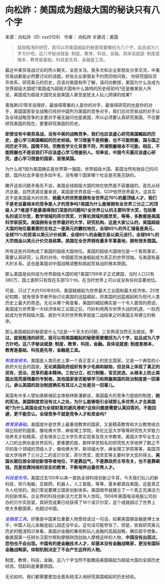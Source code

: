 # 向松祚：美国成为超级大国的秘诀只有八个字

来源：向松祚（ID: xsz0128） 作者： 向松祚
关键词：美国

> 就我粗浅的研究，我可以将美国崛起的秘密简要概括为八个字，姑且成为八字方针吧。这八字秘诀就是: 制度，教育，科技，金融。具体说就是: 制度是根本，教育是基础，科技是先导，金融是工具。

最近中美贸易战讨论的热火朝天，全民关注。我多次和企业家朋友分享交流，中美贸易战都是必然要讨论的话题。好些企业家朋友不约而同地问我， 你研究国际货币体系，研究美元的历史，应该对美国有所了解，请问向教授，美国为什么会成为世界超级大国呢?美国成为超级大国有什么独特的历史经验吗?还是像某些人所说，美国成为超级大国完全是美国人甚至是犹太人玩儿阴谋的结果?

善哉斯问!常言说得好，最值得尊重的人是你的对手，最值得研究的也是你的对手，美国国家安全战略已经将中国列为美国的竞争对手，我们应对贸易战的对手以及全球战略竞争的主要对手毫无疑问也是美国，所以必须要认真研究美国，不仅要研究美国的现在，更要研究美国的历史。

**即使没有中美贸易战，没有中美的战略竞争，我们也应该虚心研究美国崛起的历史，虚心学习美国崛起的历史经验。学习借鉴不是照搬，也不可能照搬，国与国之间历史不同，国情不同，宗教哲学文化背景不同，所谓照搬根本不可能，相反，不能照搬也不是说我们不应该虚心学习借鉴别人。坦率说，中国今天最应该虚心研究，虚心学习借鉴的国家，首推美国。**

为什么呢?因为美国确实是世界第一强国，世界超级大国，美国当然有她自己的问题，国内社会矛盾也多如牛毛，没有哪个国家哪个社会是完美无缺的。

撇开这些问题矛盾先不谈，美国全球超级大国的地位依然是不容置疑的。首先从经济总量，自然资源总量来说，美国是世界首屈一指，GDP依然世界最大。这其实还不是美国最大的优势，**她最大的优势是拥有全世界近70%的最顶级人才，我们不是老说最根本的竞争是人才的竞争吗?美国为什么能够拥有全世界三分之二的顶级人才?难道不是最值得我们深思的问题吗?全世界公认的主要科学大奖，包括著名的诺贝尔奖，数学领域的菲尔茨奖，计算机领域的图灵奖，等等，多数都是美国科学家获奖。美国拥有全世界最好的大学，研究机构，这是大家公认的，美国超级大国的地位最重要的支柱之一是美元的霸权地位，全球65%的外汇储备是美元，全球75%的贸易以美元计价结算，全球85%的金融交易以美元进行，全球98%的大宗商品以美元计价交易结算。美国在全世界拥有最多军事基地，拥有很多盟国。**

所有这些共同构成了美国的超级大国地位。美国的超级大国地位是一个客观事实，需要认真研究，认真的对待。中国能否快速崛起成为真正的世界领袖，与美国有最大的关系。这也是美国对中国战略调整和挑起贸易战的根本原因。

那么美国是如何成为世界超级大国的呢?美国1789年才正式建国，当时人口只有380万，国土面积只有现在东部13个州。在当时世界上可以说没有任何显著地位。

可是，只过了大约100年时间，美国就崛起为世界最大工业国和最大经济体。20世纪初期，就有很多学者开始讨论美国的迅猛崛起，将美国的迅猛崛起称为现代人类历史上最大的奇迹。无论从哪个角度看，美国的崛起确实是一个令人震惊的奇迹。美国成为世界第一大经济体和工业国之后，巧妙利用两次世界大战的机遇，一跃而起成为世界超级大国，直到今天的世界秩序就是二战结束之时美国主导建立的秩序。

那么美国崛起的秘密是什么?这是一个天大的问题，三言两语当然无法细说。**不过，就我粗浅的研究，我可以将美国崛起的秘密简要概括为八个字，姑且成为八字方针吧。这八字秘诀就是: 制度，教育，科技，金融。具体说就是: 制度是根本，教育是基础，科技是先导，金融是工具。**

<font color=blue>*制度是根本*</font>。美国是人类历史上第一个真正意义上的民主国家。又是一个典型的小政府大社会的国家。**无论美国政府组织有多少毛病和缺陷，但总体上体现了真正的民有，民治，民享的基本精神。三权分立，权力制衡，官员民选，从根本上防止美国出现荒唐残暴的专制者。其他国家是否能够学习和照搬美国的政治制度是一回事儿，承认美国的政治制度确实有其过人之处是另一回事儿。**

美国有许多人譬如美联储前主席格林斯潘都说，美国最大的竞争力是她的制度，**她的宪法。美国制度若没有过人之处，为什么能够吸引全球那么多优秀人才去美国呢?为什么美国会成为全球财富的避风港呢?这些问题是需要认真回答的，不能回避，更不能否认。全球竞争不就是竞争人才和资金吗?**

<font color=blue>*教育是基础*</font>。美国或许是世界上最重视教育的国家，又是精英教育和大众教育结合得比较好的国家。像哈佛大学，麻省理工学院，哥伦比亚大学等等研究性大学致力培养天才和精英，还有很多公立大学负责实现普及性大学教育。美国大学毕业生占人口的比例也是世界前列，更重要的是，那样举世知名的研究性大学培养了数之不尽的各个领域的顶级人才，像哈佛大学，斯坦福大学，麻省理工学院等等，美国顶级大学培养了三分之二的诺贝尔奖，菲尔茨奖，图灵奖等主要科学大奖的得主。**美国长期位居全球创新领导者地位，不是靠运气，不是靠政府主导攻关，也不是靠砸钱，而是依靠持续的坚实的教育，不断培养出最优秀人才。**

<font color=blue>*科技是先导*</font>。美国过去100年以来一直执全球科技创新之牛耳，今天我们玩儿的新科技，举凡电脑，互联网，机器人，人工智能，等等，基本都源自美国，这是真正令人吃惊的。我们常说要建立国家创新体系。美国很早就建立了一个真正充满活力的创新体系。企业界的科技创新活力尤其令人惊叹。1908年美国电话电报公司创办的贝尔实验室，其研究成果已经获得了16个诺贝尔奖，这个成就超过了世界上绝大多数国家，也超过中国。

<font color=blue>*金融是工具*</font>。好像是中国某位重要人物曾经说过一句话，如果美国搞金融是博士水平，中国人玩儿金融连幼儿园还没毕业。这句话可能夸张了。但是，依我研究美元历史的粗浅知识来看，美国对金融的重视和玩儿金融的高超战略，确实超乎想象。像美国第一任财长汉密尔顿和摩根财团创始人摩根这样的人物，**中国没有出现过，恐怕也不会出现。中国有的是金融技术人才，却基本没有金融战略家，更没有国际金融战略家。体制机制决定了不会产生这样的人物。**

制度，教育，科技，金融，这八个字当然不能概括美国崛起为超级大国的全部历史经验，但起码是重要原因。

无论如何，我们都需要更加全面系统深入地研究美国崛起的历史经验。